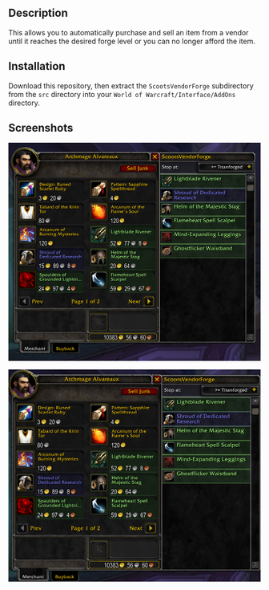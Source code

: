 ## Description ##

This allows you to automatically purchase and sell an item from a vendor until it reaches the desired forge level or you can no longer afford the item.

## Installation ##

Download this repository, then extract the `ScootsVendorForge` subdirectory from the `src` directory into your `World of Warcraft/Interface/AddOns` directory.

## Screenshots ##

![Rapid purchases stopping at lightforged](./img/purchase.png)

![The user interface](./img/ui.png)